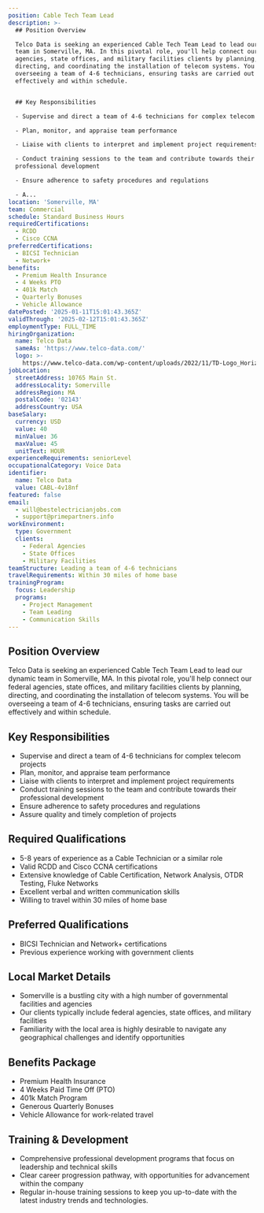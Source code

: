 ```yaml
---
position: Cable Tech Team Lead
description: >-
  ## Position Overview

  Telco Data is seeking an experienced Cable Tech Team Lead to lead our dynamic
  team in Somerville, MA. In this pivotal role, you'll help connect our federal
  agencies, state offices, and military facilities clients by planning,
  directing, and coordinating the installation of telecom systems. You will be
  overseeing a team of 4-6 technicians, ensuring tasks are carried out
  effectively and within schedule. 


  ## Key Responsibilities

  - Supervise and direct a team of 4-6 technicians for complex telecom projects

  - Plan, monitor, and appraise team performance

  - Liaise with clients to interpret and implement project requirements

  - Conduct training sessions to the team and contribute towards their
  professional development

  - Ensure adherence to safety procedures and regulations

  - A...
location: 'Somerville, MA'
team: Commercial
schedule: Standard Business Hours
requiredCertifications:
  - RCDD
  - Cisco CCNA
preferredCertifications:
  - BICSI Technician
  - Network+
benefits:
  - Premium Health Insurance
  - 4 Weeks PTO
  - 401k Match
  - Quarterly Bonuses
  - Vehicle Allowance
datePosted: '2025-01-11T15:01:43.365Z'
validThrough: '2025-02-12T15:01:43.365Z'
employmentType: FULL_TIME
hiringOrganization:
  name: Telco Data
  sameAs: 'https://www.telco-data.com/'
  logo: >-
    https://www.telco-data.com/wp-content/uploads/2022/11/TD-Logo_Horizontal_Color.webp
jobLocation:
  streetAddress: 10765 Main St.
  addressLocality: Somerville
  addressRegion: MA
  postalCode: '02143'
  addressCountry: USA
baseSalary:
  currency: USD
  value: 40
  minValue: 36
  maxValue: 45
  unitText: HOUR
experienceRequirements: seniorLevel
occupationalCategory: Voice Data
identifier:
  name: Telco Data
  value: CABL-4v18nf
featured: false
email:
  - will@bestelectricianjobs.com
  - support@primepartners.info
workEnvironment:
  type: Government
  clients:
    - Federal Agencies
    - State Offices
    - Military Facilities
teamStructure: Leading a team of 4-6 technicians
travelRequirements: Within 30 miles of home base
trainingProgram:
  focus: Leadership
  programs:
    - Project Management
    - Team Leading
    - Communication Skills
---
```




## Position Overview
Telco Data is seeking an experienced Cable Tech Team Lead to lead our dynamic team in Somerville, MA. In this pivotal role, you'll help connect our federal agencies, state offices, and military facilities clients by planning, directing, and coordinating the installation of telecom systems. You will be overseeing a team of 4-6 technicians, ensuring tasks are carried out effectively and within schedule. 

## Key Responsibilities
- Supervise and direct a team of 4-6 technicians for complex telecom projects
- Plan, monitor, and appraise team performance
- Liaise with clients to interpret and implement project requirements
- Conduct training sessions to the team and contribute towards their professional development
- Ensure adherence to safety procedures and regulations
- Assure quality and timely completion of projects

## Required Qualifications
- 5-8 years of experience as a Cable Technician or a similar role
- Valid RCDD and Cisco CCNA certifications
- Extensive knowledge of Cable Certification, Network Analysis, OTDR Testing, Fluke Networks
- Excellent verbal and written communication skills
- Willing to travel within 30 miles of home base

## Preferred Qualifications
- BICSI Technician and Network+ certifications 
- Previous experience working with government clients

## Local Market Details
- Somerville is a bustling city with a high number of governmental facilities and agencies
- Our clients typically include federal agencies, state offices, and military facilities
- Familiarity with the local area is highly desirable to navigate any geographical challenges and identify opportunities 

## Benefits Package
- Premium Health Insurance
- 4 Weeks Paid Time Off (PTO)
- 401k Match Program
- Generous Quarterly Bonuses
- Vehicle Allowance for work-related travel

## Training & Development
- Comprehensive professional development programs that focus on leadership and technical skills 
- Clear career progression pathway, with opportunities for advancement within the company
- Regular in-house training sessions to keep you up-to-date with the latest industry trends and technologies.
